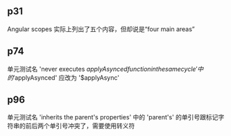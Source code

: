 ## p31
Angular scopes 实际上列出了五个内容，但却说是“four main areas”

## p74
单元测试名 'never executes $applyAsynced function in the same cycle' 中的 '$applyAsynced' 应改为 '$applyAsync'

## p96
单元测试名 'inherits the parent's properties' 中的 'parent's' 的单引号跟标记字符串的前后两个单引号冲突了，需要使用转义符